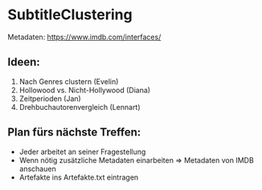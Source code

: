 # SubtitleClustering

Metadaten: https://www.imdb.com/interfaces/

## Ideen:

1. Nach Genres clustern (Evelin)
2. Hollowood vs. Nicht-Hollywood (Diana)
3. Zeitperioden (Jan) 
4. Drehbuchautorenvergleich (Lennart)

## Plan fürs nächste Treffen:

* Jeder arbeitet an seiner Fragestellung
* Wenn nötig zusätzliche Metadaten einarbeiten => Metadaten von IMDB anschauen 
* Artefakte ins Artefakte.txt eintragen